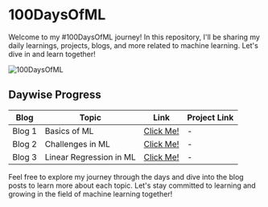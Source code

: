 # 100DaysOfML

Welcome to my #100DaysOfML journey! In this repository, I'll be sharing my daily learnings, projects, blogs, and more related to machine learning. Let's dive in and learn together!

![100DaysOfML](https://github.com/nkhanna94/100DaysOfML/assets/118755402/e2be8c9c-0dbe-42da-a6d8-3ff87feb2e11)

## Daywise Progress


| Blog | Topic | Link | Project Link |
|-----|-------|------|--------------|
| Blog 1 | Basics of ML | [Click Me!](https://niharikakhanna.hashnode.dev/day-1-dive-unveiling-the-basics-of-machine-learning-100daysofml) | - |
| Blog 2 | Challenges in ML | [Click Me!](https://niharikakhanna.hashnode.dev/day-2-dive-reflections-on-challenges-in-machine-learning) | - |
| Blog 3 | Linear Regression in ML | [Click Me!](https://niharikakhanna.hashnode.dev/embarking-on-the-ml-journey-day-1-with-linear-regression) | - |


Feel free to explore my journey through the days and dive into the blog posts to learn more about each topic. Let's stay committed to learning and growing in the field of machine learning together!
